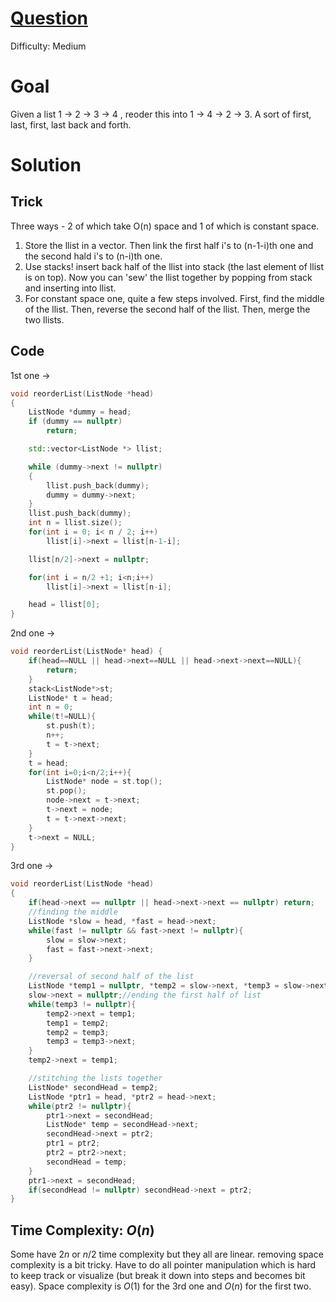 # [Question](https://leetcode.com/problems/reorder-list/)
Difficulty: Medium
# Goal
Given a list 1 -> 2 -> 3 -> 4 , reoder this into 1 -> 4 -> 2 -> 3. A sort of first, last, first, last back and forth.
# Solution
## Trick
Three ways - 2 of which take O(n) space and 1 of which is constant space.
1. Store the llist in a vector. Then link the first half i's to (n-1-i)th one and the second hald i's to (n-i)th one.
2. Use stacks! insert back half of the llist into stack (the last element of llist is on top). Now you can 'sew' the llist together by popping from stack and inserting into llist.
3. For constant space one, quite a few steps involved. First, find the middle of the llist. Then, reverse the second half of the llist. Then, merge the two llists.
## Code
1st one ->

```cpp
void reorderList(ListNode *head)
{
    ListNode *dummy = head;
    if (dummy == nullptr)
        return;

    std::vector<ListNode *> llist;

    while (dummy->next != nullptr)
    {
        llist.push_back(dummy);
        dummy = dummy->next;
    }
    llist.push_back(dummy);
    int n = llist.size();
    for(int i = 0; i< n / 2; i++)
        llist[i]->next = llist[n-1-i];

    llist[n/2]->next = nullptr;

    for(int i = n/2 +1; i<n;i++)
        llist[i]->next = llist[n-i];

    head = llist[0];
}
```
2nd one ->
```cpp
void reorderList(ListNode* head) {
    if(head==NULL || head->next==NULL || head->next->next==NULL){
        return;
    }
    stack<ListNode*>st;
    ListNode* t = head;
    int n = 0;
    while(t!=NULL){
        st.push(t);
        n++;
        t = t->next;
    }
    t = head;
    for(int i=0;i<n/2;i++){
        ListNode* node = st.top();
        st.pop();
        node->next = t->next;
        t->next = node;
        t = t->next->next;
    }
    t->next = NULL;
}
```
3rd one ->
```cpp
void reorderList(ListNode *head)
{
    if(head->next == nullptr || head->next->next == nullptr) return;
    //finding the middle
    ListNode *slow = head, *fast = head->next;
    while(fast != nullptr && fast->next != nullptr){
        slow = slow->next;
        fast = fast->next->next;
    }

    //reversal of second half of the list
    ListNode *temp1 = nullptr, *temp2 = slow->next, *temp3 = slow->next->next;
    slow->next = nullptr;//ending the first half of list
    while(temp3 != nullptr){
        temp2->next = temp1;
        temp1 = temp2;
        temp2 = temp3;
        temp3 = temp3->next;
    }
    temp2->next = temp1;

    //stitching the lists together
    ListNode* secondHead = temp2;
    ListNode *ptr1 = head, *ptr2 = head->next;
    while(ptr2 != nullptr){
        ptr1->next = secondHead;
        ListNode* temp = secondHead->next;
        secondHead->next = ptr2;
        ptr1 = ptr2;
        ptr2 = ptr2->next;
        secondHead = temp;
    }
    ptr1->next = secondHead;
    if(secondHead != nullptr) secondHead->next = ptr2;
}
```
## Time Complexity: $O(n)$
Some have $2n$ or $n/2$ time complexity but they all are linear. removing space complexity is a bit tricky. Have to do all pointer manipulation which is hard to keep track or visualize (but break it down into steps and becomes bit easy). Space complexity is $O(1)$ for the 3rd one and $O(n)$ for the first two.